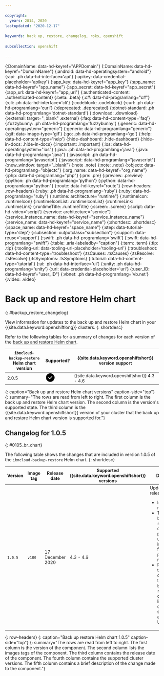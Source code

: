 ```yaml
---

copyright:
  years: 2014, 2020
lastupdated: "2020-12-17"

keywords: back up, restore, changelog, roks, openshift

subcollection: openshift

---
```


{:DomainName: data-hd-keyref="APPDomain"}
{:DomainName: data-hd-keyref="DomainName"}
{:android: data-hd-operatingsystem="android"}
{:api: .ph data-hd-interface='api'}
{:apikey: data-credential-placeholder='apikey'}
{:app_key: data-hd-keyref="app_key"}
{:app_name: data-hd-keyref="app_name"}
{:app_secret: data-hd-keyref="app_secret"}
{:app_url: data-hd-keyref="app_url"}
{:authenticated-content: .authenticated-content}
{:beta: .beta}
{:c#: data-hd-programlang="c#"}
{:cli: .ph data-hd-interface='cli'}
{:codeblock: .codeblock}
{:curl: .ph data-hd-programlang='curl'}
{:deprecated: .deprecated}
{:dotnet-standard: .ph data-hd-programlang='dotnet-standard'}
{:download: .download}
{:external: target="_blank" .external}
{:faq: data-hd-content-type='faq'}
{:fuzzybunny: .ph data-hd-programlang='fuzzybunny'}
{:generic: data-hd-operatingsystem="generic"}
{:generic: data-hd-programlang="generic"}
{:gif: data-image-type='gif'}
{:go: .ph data-hd-programlang='go'}
{:help: data-hd-content-type='help'}
{:hide-dashboard: .hide-dashboard}
{:hide-in-docs: .hide-in-docs}
{:important: .important}
{:ios: data-hd-operatingsystem="ios"}
{:java: .ph data-hd-programlang='java'}
{:java: data-hd-programlang="java"}
{:javascript: .ph data-hd-programlang='javascript'}
{:javascript: data-hd-programlang="javascript"}
{:new_window: target="_blank"}
{:note .note}
{:note: .note}
{:objectc data-hd-programlang="objectc"}
{:org_name: data-hd-keyref="org_name"}
{:php: data-hd-programlang="php"}
{:pre: .pre}
{:preview: .preview}
{:python: .ph data-hd-programlang='python'}
{:python: data-hd-programlang="python"}
{:route: data-hd-keyref="route"}
{:row-headers: .row-headers}
{:ruby: .ph data-hd-programlang='ruby'}
{:ruby: data-hd-programlang="ruby"}
{:runtime: architecture="runtime"}
{:runtimeIcon: .runtimeIcon}
{:runtimeIconList: .runtimeIconList}
{:runtimeLink: .runtimeLink}
{:runtimeTitle: .runtimeTitle}
{:screen: .screen}
{:script: data-hd-video='script'}
{:service: architecture="service"}
{:service_instance_name: data-hd-keyref="service_instance_name"}
{:service_name: data-hd-keyref="service_name"}
{:shortdesc: .shortdesc}
{:space_name: data-hd-keyref="space_name"}
{:step: data-tutorial-type='step'}
{:subsection: outputclass="subsection"}
{:support: data-reuse='support'}
{:swift: .ph data-hd-programlang='swift'}
{:swift: data-hd-programlang="swift"}
{:table: .aria-labeledby="caption"}
{:term: .term}
{:tip: .tip}
{:tooling-url: data-tooling-url-placeholder='tooling-url'}
{:troubleshoot: data-hd-content-type='troubleshoot'}
{:tsCauses: .tsCauses}
{:tsResolve: .tsResolve}
{:tsSymptoms: .tsSymptoms}
{:tutorial: data-hd-content-type='tutorial'}
{:ui: .ph data-hd-interface='ui'}
{:unity: .ph data-hd-programlang='unity'}
{:url: data-credential-placeholder='url'}
{:user_ID: data-hd-keyref="user_ID"}
{:vbnet: .ph data-hd-programlang='vb.net'}
{:video: .video}


# Back up and restore Helm chart 
{: #backup_restore_changelog}

View information for updates to the back up and restore Helm chart in your {{site.data.keyword.openshiftlong}} clusters.
{: shortdesc}

Refer to the following tables for a summary of changes for each version of the [back up and restore Helm chart](/docs/openshift?topic=openshift-utilities#ibmcloud-backup-restore).

| `ibmcloud-backup-restore` Helm chart version | Supported? | {{site.data.keyword.openshiftshort}} version support |
| -------------------- | -----------|--------------------------- |
| 2.0.5 | <img src="images/icon-checkmark-confirm.svg" width="32" alt="Supported" style="width:32px;" /> | {{site.data.keyword.openshiftshort}} 4.3 - 4.6 |
{: caption="Back up and restore Helm chart versions" caption-side="top"}
{: summary="The rows are read from left to right. The first column is the back up and restore Helm chart version. The second column is the version's supported state. The third column is the {{site.data.keyword.openshiftshort}} version of your cluster that the back up and restore Helm chart version is supported for."}

## Changelog for 1.0.5
{: #0105_br_chart}

The following table shows the changes that are included in version 1.0.5 of the `ibmcloud-backup-restore` Helm chart.
{: shortdesc}


| Version | Image tag | Release date | Supported {{site.data.keyword.openshiftshort}} versions | Description |
| --- | --- | --- | --- | --- |
| `1.0.5` | `v100` | 17 December 2020 | 4.3 - 4.6 | Updates in this release:<ul><li>Images are now signed.</li><li>The `ibmcloud-backup-restore` Helm chart now pulls the universal base image (UBI) from the proxy image registry.</li><li>Resources that are deployed by the `ibmcloud-backup-restore` Helm chart are now linked with the corresponding source code and build URLs.</li></ul> |
{: row-headers}
{: caption="Back up restore Helm chart 1.0.5" caption-side="top"}
{: summary="The rows are read from left to right. The first column is the version of the component. The second column lists the images tags of the component. The third column contains the release date of the component. The fourth column contains the supported cluster versions. The fifth column contains a brief description of the change made to the component."}